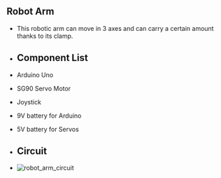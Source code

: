 ## Robot Arm
- This robotic arm can move in 3 axes and can carry a certain amount thanks to its clamp.
- ## Component List
- Arduino Uno
- SG90 Servo Motor
- Joystick
- 9V battery for Arduino
- 5V battery for Servos

- ## Circuit
- ![robot_arm_circuit](https://github.com/user-attachments/assets/2c6ee821-28bc-44dc-8fec-5fe88183642c)
